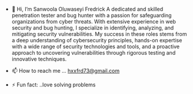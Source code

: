- 👋 Hi, I’m Sanwoola Oluwaseyi Fredrick
A dedicated and skilled penetration tester and bug hunter with a passion for safeguarding organizations from cyber threats. With extensive experience in web security and bug hunting, I specialize in identifying, analyzing, and mitigating security vulnerabilities. My success in these roles stems from a deep understanding of cybersecurity principles, hands-on expertise with a wide range of security technologies and tools, and a proactive approach to uncovering vulnerabilities through rigorous testing and innovative techniques.
- 📫 How to reach me ... hxxfrd73@gmail.com 

- ⚡ Fun fact: ..love solving problems

<!---
nottfred/nottfred is a ✨ special ✨ repository because its `README.md` (this file) appears on your GitHub profile.
You can click the Preview link to take a look at your changes.
--->
